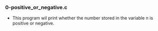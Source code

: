 ### 0-positive_or_negative.c
- This program wil print whether the number stored in the variable n is positive or negative.
